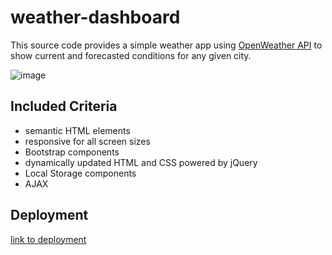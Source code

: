 # weather-dashboard
This source code provides a simple weather app using [OpenWeather API](https://openweathermap.org/api) to show current and forecasted conditions for any given city. 

![image](https://user-images.githubusercontent.com/66877217/88483538-854fbb00-cf36-11ea-976b-898b65d3ea9d.png)

## Included Criteria

* semantic HTML elements
* responsive for all screen sizes
* Bootstrap components
* dynamically updated HTML and CSS powered by jQuery
* Local Storage components
* AJAX

## Deployment

[link to deployment](https://kassimariemc.github.io/weather-dashboard/)
